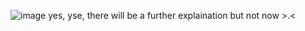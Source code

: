 ![image](https://github.com/ImRecc/ue5/assets/46367069/6f51db33-78a4-491e-ba21-1ceba00a9001)
yes, yse, there will be a further explaination but not now >.<
